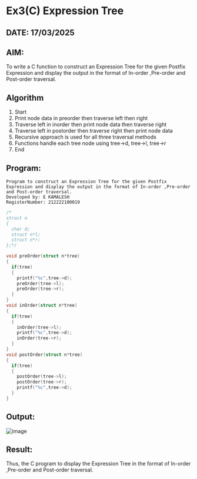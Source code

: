 # Ex3(C) Expression Tree
## DATE: 17/03/2025
## AIM:
To write a C function to construct an Expression Tree for the given Postfix Expression and display the output in the format of In-order ,Pre-order and Post-order traversal.

## Algorithm
1. Start
2. Print node data in preorder then traverse left then right
3. Traverse left in inorder then print node data then traverse right
4. Traverse left in postorder then traverse right then print node data
5. Recursive approach is used for all three traversal methods
6. Functions handle each tree node using tree->d, tree->l, tree->r
7. End

## Program:
```
Program to construct an Expression Tree for the given Postfix Expression and display the output in the format of In-order ,Pre-order and Post-order traversal.
Developed by: E KAMALESH
RegisterNumber: 212222100019
```
```c
/*
struct n
{
  char d;
  struct n*l;
  struct n*r;
};*/

void preOrder(struct n*tree)
{
  if(tree)
  {
    printf("%c",tree->d);
    preOrder(tree->l);
    preOrder(tree->r);
  }
}
void inOrder(struct n*tree)
{
  if(tree)
  {
    inOrder(tree->l);
    printf("%c",tree->d);
    inOrder(tree->r);
  }
}
void postOrder(struct n*tree)
{
  if(tree)
  {
    postOrder(tree->l);
    postOrder(tree->r);
    printf("%c",tree->d);
  }
}
```

## Output:
![image](https://github.com/user-attachments/assets/3a05fc77-0770-47e2-8a8d-77401e7d31eb)



## Result:
Thus, the C program to display the Expression Tree in the format of In-order ,Pre-order and Post-order traversal.
